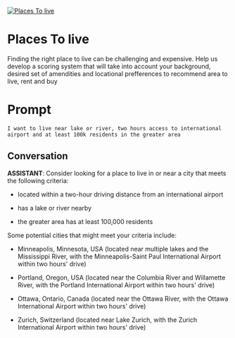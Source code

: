 
[![Places To live](https://flow-prompt-covers.s3.us-west-1.amazonaws.com/icon/futuristic/futu_5.png)]()
# Places To live 
Finding the right place to live can be challenging and expensive. Help us develop a scoring system that will take into account your background, desired set of amendities and locational prefferences to recommend area to live, rent and buy

# Prompt

```
I want to live near lake or river, two hours access to international airport and at least 100k residents in the greater area
```

## Conversation

**ASSISTANT**: Consider looking for a place to live in or near a city that meets the following criteria:

- located within a two-hour driving distance from an international airport

- has a lake or river nearby

- the greater area has at least 100,000 residents



Some potential cities that might meet your criteria include:

- Minneapolis, Minnesota, USA (located near multiple lakes and the Mississippi River, with the Minneapolis-Saint Paul International Airport within two hours' drive)

- Portland, Oregon, USA (located near the Columbia River and Willamette River, with the Portland International Airport within two hours' drive)

- Ottawa, Ontario, Canada (located near the Ottawa River, with the Ottawa International Airport within two hours' drive)

- Zurich, Switzerland (located near Lake Zurich, with the Zurich International Airport within two hours' drive)


